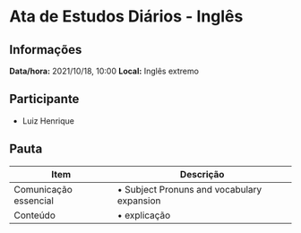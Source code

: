 # Ata de Estudos Diários - Inglês

## Informações

**Data/hora:** 2021/10/18, 10:00
**Local:** Inglês extremo <br>

## Participante

- Luiz Henrique

## Pauta

| Item                  | Descrição                                       |
| --------------------- | ----------------------------------------------- |
| Comunicação essencial | • Subject Pronuns and vocabulary expansion <br> |
| Conteúdo              | • explicação <br>                               |
